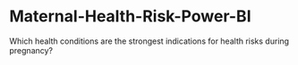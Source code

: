 # Maternal-Health-Risk-Power-BI
Which health conditions are the strongest indications for health risks during pregnancy?

